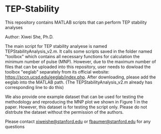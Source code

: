 # TEP-Stability
This repository contains MATLAB scripts that can perform TEP stability analyses

Author: Xiwei She, Ph.D.

The main script for TEP stability analyese is named TEPStabilityAnalysis_v2.m. It calls some scripts saved in the folder named "toolbox" which contains all necessary functions for calculation the minimum number of pulse (MNP). However, due to the maximum number of files that can be uploaded into this repository, user needs to dowload the toolbox "eeglab" separately from its official website: https://sccn.ucsd.edu/eeglab/index.php.  After downloading, please add the eeglab into the MATLAB path. (The TEPStabilityAnalysis_v2.m already has corresponding line to do this)

We also provide one example dataset that can be used for testing the methodology and reproducing the MNP plot we shown in Figure 1 in the paper. However, this dataset is for testing the script only. Please do not distrbute the dataset without the permission of the authors.

Please contact xiweishe@stanford.edu or fbaumer@stanford.edu for any questions
